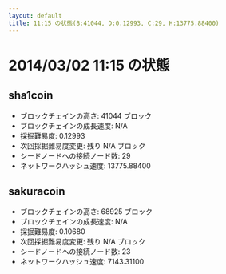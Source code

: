 ```yaml
---
layout: default
title: 11:15 の状態(B:41044, D:0.12993, C:29, H:13775.88400)
---
```

# 2014/03/02 11:15 の状態

## sha1coin
* ブロックチェインの高さ: 41044 ブロック
* ブロックチェインの成長速度: N/A
* 採掘難易度: 0.12993
* 次回採掘難易度変更: 残り N/A ブロック
* シードノードへの接続ノード数: 29
* ネットワークハッシュ速度: 13775.88400

## sakuracoin
* ブロックチェインの高さ: 68925 ブロック
* ブロックチェインの成長速度: N/A
* 採掘難易度: 0.10680
* 次回採掘難易度変更: 残り N/A ブロック
* シードノードへの接続ノード数: 23
* ネットワークハッシュ速度: 7143.31100